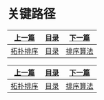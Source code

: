 # 关键路径

|[上一篇](./010_6_Graph.md)|[目录](./index.md)|[下一篇](./011_Sort.md)|
|:---:|:---:|:---:|
|[拓扑排序](./010_6_Graph.mdd)|[目录](./index.md)|[排序算法](./011_Sort.md)|


|[上一篇](./010_6_Graph.md)|[目录](./index.md)|[下一篇](./011_Sort.md)|
|:---:|:---:|:---:|
|[拓扑排序](./010_6_Graph.mdd)|[目录](./index.md)|[排序算法](./011_Sort.md)|